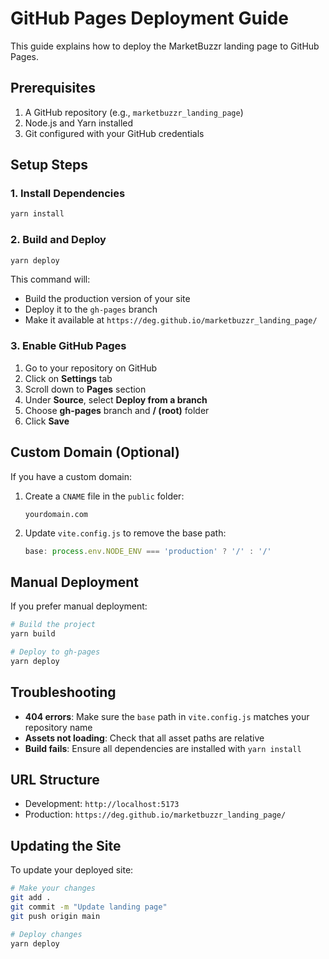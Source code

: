 # GitHub Pages Deployment Guide

This guide explains how to deploy the MarketBuzzr landing page to GitHub Pages.

## Prerequisites

1. A GitHub repository (e.g., `marketbuzzr_landing_page`)
2. Node.js and Yarn installed
3. Git configured with your GitHub credentials

## Setup Steps

### 1. Install Dependencies

```bash
yarn install
```

### 2. Build and Deploy

```bash
yarn deploy
```

This command will:
- Build the production version of your site
- Deploy it to the `gh-pages` branch
- Make it available at `https://deg.github.io/marketbuzzr_landing_page/`

### 3. Enable GitHub Pages

1. Go to your repository on GitHub
2. Click on **Settings** tab
3. Scroll down to **Pages** section
4. Under **Source**, select **Deploy from a branch**
5. Choose **gh-pages** branch and **/ (root)** folder
6. Click **Save**

## Custom Domain (Optional)

If you have a custom domain:

1. Create a `CNAME` file in the `public` folder:
   ```
   yourdomain.com
   ```

2. Update `vite.config.js` to remove the base path:
   ```javascript
   base: process.env.NODE_ENV === 'production' ? '/' : '/'
   ```

## Manual Deployment

If you prefer manual deployment:

```bash
# Build the project
yarn build

# Deploy to gh-pages
yarn deploy
```

## Troubleshooting

- **404 errors**: Make sure the `base` path in `vite.config.js` matches your repository name
- **Assets not loading**: Check that all asset paths are relative
- **Build fails**: Ensure all dependencies are installed with `yarn install`

## URL Structure

- Development: `http://localhost:5173`
- Production: `https://deg.github.io/marketbuzzr_landing_page/`

## Updating the Site

To update your deployed site:

```bash
# Make your changes
git add .
git commit -m "Update landing page"
git push origin main

# Deploy changes
yarn deploy
```
